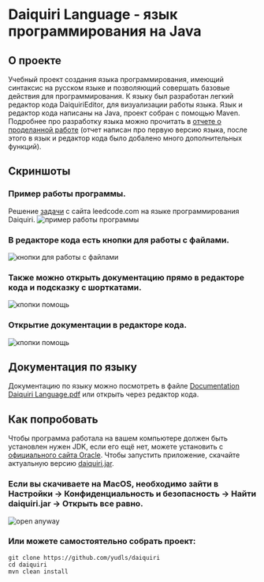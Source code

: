 # Daiquiri Language - язык программирования на Java
## О проекте
Учебный проект создания языка программирования, имеющий синтаксис на русском языке и позволяющий совершать базовые действия для программирования.
К языку был разработан легкий редактор кода DaiquiriEditor, для визуализации работы языка.
Язык и редактор кода написаны на Java, проект собран с помощью Maven. Подробнее про разработку языка можно прочитать в [отчете о проделанной работе](https://github.com/yudls/daiquiri/blob/main/docs/daiquri.pdf) (отчет написан про первую версию языка, после этого в язык и редактор кода было добалено много дополнительных функций).

## Скриншоты
### Пример работы программы.
Решение [задачи](https://leetcode.com/problems/longest-substring-without-repeating-characters/description/) с сайта leedcode.com на языке программирования Daiquiri.
![пример работы программы](https://github.com/yudls/daiquiri/assets/119896503/c795d94a-c3ce-4f53-ab18-d58b7b914c5d)
### В редакторе кода есть кнопки для работы с файлами.
![кнопки для работы с файлами](https://github.com/yudls/daiquiri/assets/119896503/95ce12a9-a992-4789-8c5b-653710c9c186)
### Также можно открыть документацию прямо в редакторе кода и подсказку с шорткатами.
![кпопки помощь](https://github.com/yudls/daiquiri/assets/119896503/397d96cf-2cab-426e-be26-cb7beb230017)
### Открытие документации в редакторе кода.
![кпопки помощь](https://github.com/yudls/daiquiri/assets/119896503/1ee6aba2-c2a6-4611-9fe1-3ec123ec75ae)
## Документация по языку 
Документацию по языку можно посмотреть в файле [Documentation Daiquiri Language.pdf](https://github.com/yudls/daiquiri/blob/main/src/main/resources/Documentation%20Daiquiri%20Language.pdf) или открыть через редактор кода.

## Как попробовать
Чтобы программа работала на вашем компьютере должен быть установлен нужен JDK, если его ещё нет, можете установить с [официального сайта Oracle](https://www.oracle.com/java/technologies/downloads).
Чтобы запустить приложение, скачайте актуальную версию [daiquiri.jar](https://github.com/yudls/daiquiri/blob/main/versions/daiquiri.jar).

### Если вы скачиваете на MacOS, необходимо зайти в Настройки -> Конфиденциальность и безопасность -> Найти daiquiri.jar -> Открыть все равно.
![open anyway](https://github.com/yudls/daiquiri/assets/119896503/a45be5eb-134a-4b11-bbcc-fea263a6bab3)
### Или можете самостоятельно собрать проект:
```
git clone https://github.com/yudls/daiquiri
cd daiquiri
mvn clean install
```
